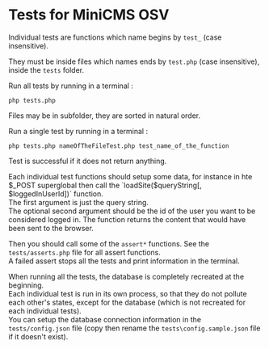 # Tests for MiniCMS OSV

Individual tests are functions which name begins by `test_` (case insensitive).

They must be inside files which names ends by `test.php` (case insensitive), inside the `tests` folder.

Run all tests by running in a terminal :
```
php tests.php
```
Files may be in subfolder, they are sorted in natural order.

Run a single test by running in a terminal :
```
php tests.php nameOfTheFileTest.php test_name_of_the_function
```
Test is successful if it does not return anything.

Each individual test functions should setup some data, for instance in hte $_POST superglobal then call the `loadSite($queryString[, $loggedInUserId])` function.  
The first argument is just the query string.  
The optional second argument should be the id of the user you want to be considered logged in.
The function returns the content that would have been sent to the browser.  

Then you should call some of the `assert*` functions. See the `tests/asserts.php` file for all assert functions.  
A failed assert stops all the tests and print information in the terminal.

When running all the tests, the database is completely recreated at the beginning.  
Each individual test is run in its own process, so that they do not pollute each other's states, except for the database (which is not recreated for each individual tests).  
You can setup the database connection information in the `tests/config.json` file (copy then rename the `tests\config.sample.json` file if it doesn't exist).
